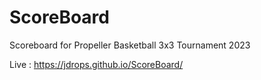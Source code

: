 # ScoreBoard
Scoreboard for Propeller Basketball 3x3 Tournament 2023

Live : https://jdrops.github.io/ScoreBoard/

